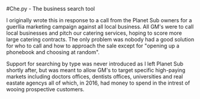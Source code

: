 #Che.py - The business search tool

I originally wrote this in response to a call from the Planet Sub owners for a guerllia marketing campaign against all local business. All GM's were to call local businesses and pitch our catering services, hoping to score more large catering contracts. The only problem was nobody had a good solution for who to call and how to approach the sale except for "opening up a phonebook and choosing at random".

Support for searching by type was never introduced as I left Planet Sub shortly after, but was meant to allow GM's to target specific high-paying markets including doctors offices, dentists offices, universities and real eastate agencys all of which, in 2016, had money to spend in the intrest of wooing prospective customers.
